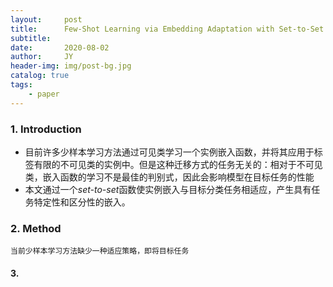 ```yaml
---
layout:     post
title:      Few-Shot Learning via Embedding Adaptation with Set-to-Set Functions
subtitle:   
date:       2020-08-02
author:     JY
header-img: img/post-bg.jpg
catalog: true
tags:
    - paper
---
```




### 1. Introduction

- 目前许多少样本学习方法通过可见类学习一个实例嵌入函数，并将其应用于标签有限的不可见类的实例中。但是这种迁移方式的任务无关的：相对于不可见类，嵌入函数的学习不是最佳的判别式，因此会影响模型在目标任务的性能
- 本文通过一个*set-to-set*函数使实例嵌入与目标分类任务相适应，产生具有任务特定性和区分性的嵌入。



### 2. Method

`当前少样本学习方法缺少一种适应策略，即将目标任务`

#### 3. 

